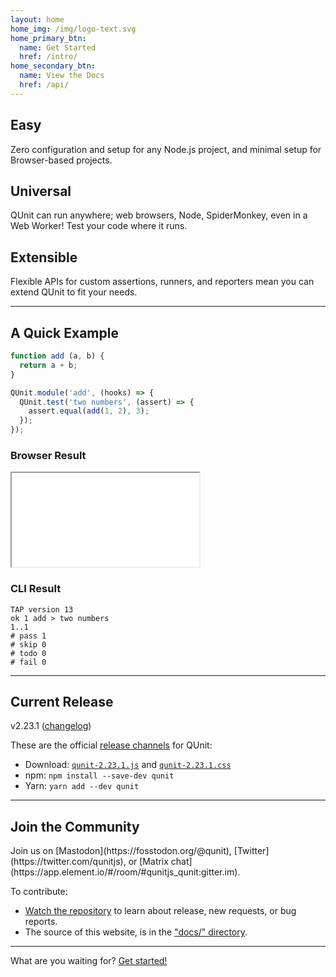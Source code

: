 ```yaml
---
layout: home
home_img: /img/logo-text.svg
home_primary_btn:
  name: Get Started
  href: /intro/
home_secondary_btn:
  name: View the Docs
  href: /api/
---
```


<section class="grid grid--small home-highlights">
  <div>
    <h2>Easy</h2>
    <p>Zero configuration and setup for any Node.js project, and minimal setup for Browser-based projects.</p>
  </div>

  <div>
    <h2>Universal</h2>
    <p>QUnit can run anywhere; web browsers, Node, SpiderMonkey, even in a Web Worker! Test your code where it runs.</p>
  </div>

  <div>
    <h2>Extensible</h2>
    <p>Flexible APIs for custom assertions, runners, and reporters mean you can extend QUnit to fit your needs.</p>
  </div>
</section>

---

## A Quick Example

```js
function add (a, b) {
  return a + b;
}

QUnit.module('add', (hooks) => {
  QUnit.test('two numbers', (assert) => {
    assert.equal(add(1, 2), 3);
  });
});
```

<div class="grid grid--split" markdown="1">

<div class="example-result" markdown="1">

### Browser Result

<iframe loading="lazy" title="The example test code running in the browser" src="/resources/example-add.html"></iframe>

</div>

<div class="example-result" markdown="1">

### CLI Result

```tap
TAP version 13
ok 1 add > two numbers
1..1
# pass 1
# skip 0
# todo 0
# fail 0
```

</div>

</div>

---

## Current Release

<p class="lead lead--center">v2.23.1 (<a href="https://github.com/qunitjs/qunit/blob/2.23.1/History.md">changelog</a>)</p>

These are the official [release channels](intro.md#download) for QUnit:

* Download: [`qunit-2.23.1.js`](https://code.jquery.com/qunit/qunit-2.23.1.js) and [`qunit-2.23.1.css`](https://code.jquery.com/qunit/qunit-2.23.1.css)
* npm: `npm install --save-dev qunit`
* Yarn: `yarn add --dev qunit`

---

## Join the Community

<p class="lead lead--center" markdown="1">Join us on [Mastodon](https://fosstodon.org/@qunit), [Twitter](https://twitter.com/qunitjs), or [Matrix chat](https://app.element.io/#/room/#qunitjs_qunit:gitter.im).</p>

To contribute:

* [Watch the repository](https://github.com/qunitjs/qunit) to learn about release, new requests, or bug reports.
* The source of this website, is in the ["docs/" directory](https://github.com/qunitjs/qunit/tree/main/docs).

---

<p class="cta">What are you waiting for? <a href="{% link intro.md %}" class="button">Get started!</a></p>
